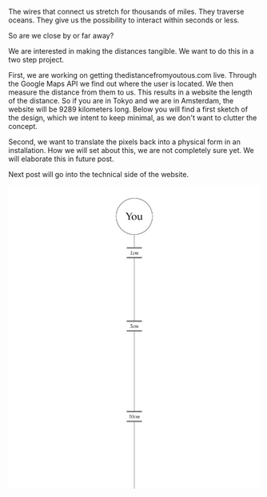 The wires that connect us stretch for thousands of miles. They traverse oceans. They give us the possibility to interact within seconds or less.

So are we close by or far away?

We are interested in making the distances tangible. We want to do this in a two step project.

First, we are working on getting thedistancefromyoutous.com live. Through the Google Maps API we find out where the user is located. We then measure the distance from them to us. This results in a website the length of the distance. So if you are in Tokyo and we are in Amsterdam, the website will be 9289 kilometers long. Below you will find a first sketch of the design, which we intent to keep minimal, as we don't want to clutter the concept.

Second, we want to translate the pixels back into a physical form in an installation. How we will set about this, we are not completely sure yet. We will elaborate this in future post.

Next post will go into the technical side of the website.

![Example Image](../project_images/cover.jpg?raw=true "Example Image")
